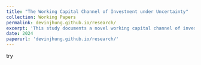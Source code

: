 ```yaml
---
title: "The Working Capital Channel of Investment under Uncertainty"
collection: Working Papers
permalink: devinjhung.github.io/research/
excerpt: 'This study documents a novel working capital channel of investment under uncertainty, wherein uncertainty affects investment not through adjustment costs or irreversibility but through working capital and cash flows. The uncertainty comes from a prevalent supply chain phenomenon known as the bullwhip effect, where demand volatility is amplified upstream along the supply chain from retailers to raw materials suppliers.'
date: 2024
paperurl: 'devinjhung.github.io/research/'
---
```


try 
